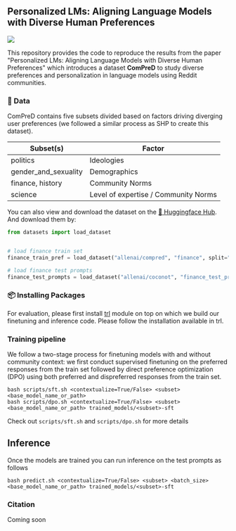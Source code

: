## Personalized LMs: Aligning Language Models with Diverse Human Preferences
<p align="left">
<!--   <a href='https://arxiv.org/abs/2407.12043'>
    <img src='https://img.shields.io/badge/Arxiv-2308.16905-A42C25?style=flat&logo=arXiv&logoColor=A42C25'>
  </a>
  <!-- <a href=''>
    <img src='https://img.shields.io/badge/Paper-PDF-yellow?style=flat&logo=arXiv&logoColor=yellow'>
  </a>
  <a href='https://nbviewer.org/github/allenai/noncompliance/blob/main/paper.pdf' class="image fit">
    <img src='https://img.shields.io/badge/Paper-PDF-yellow?style=flat&logo=arXiv&logoColor=yellow' alt="">
  </a> -->
  <a href="https://huggingface.co/datasets/allenai/compred">
    <img src="https://img.shields.io/badge/🤗-Data-orange">
  </a>

This repository provides the code to reproduce the results from the paper "Personalized LMs: Aligning Language Models with Diverse Human Preferences" which introduces a dataset **ComPreD** to study diverse preferences and personalization in language models using Reddit communities.

### 📄 Data
ComPreD contains five subsets divided based on factors driving diverging user preferences (we followed a similar process as SHP to create this dataset). 

| Subset(s)    | Factor |
| -------- | ------- |
| politics  | Ideologies    |
| gender_and_sexuality | Demographics     |
| finance, history    | Community Norms    |
| science | Level of expertise / Community Norms | 

You can also view and download the dataset on the [🤗 Huggingface Hub](https://huggingface.co/datasets/allenai/compred). And download them by:

```python
from datasets import load_dataset


# load finance train set
finance_train_pref = load_dataset("allenai/compred", "finance", split="train_pref")

# load finance test prompts
finance_test_prompts = load_dataset("allenai/coconot", "finance_test_prompts", split="test_prompts")
```

### 📦 Installing Packages
For evaluation, please first install [trl](https://github.com/huggingface/trl) module on top on which we build our finetuning and inference code. Please follow the installation available in trl.


### Training pipeline
We follow a two-stage process for finetuning models with and without community context: we first conduct supervised finetuning on the preferred responses from the train set followed by direct preference optimization (DPO) using both preferred and dispreferred responses from the train set. 

```
bash scripts/sft.sh <contextualize=True/False> <subset> <base_model_name_or_path>
bash scripts/dpo.sh <contextualize=True/False> <subset> <base_model_name_or_path> trained_models/<subset>-sft
```

Check out `scripts/sft.sh` and `scripts/dpo.sh` for more details

## Inference

Once the models are trained you can run inference on the test prompts as follows

```
bash predict.sh <contextualize=True/False> <subset> <batch_size> <base_model_name_or_path> trained_models/<subset>-sft
```

### Citation
Coming soon
